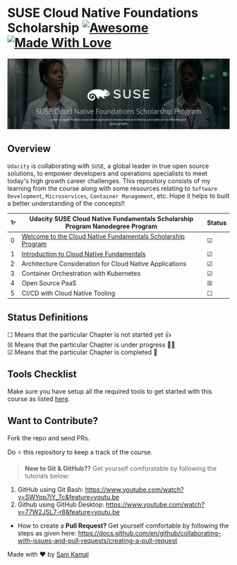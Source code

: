 # SUSE Cloud Native Foundations Scholarship [![Awesome](https://cdn.rawgit.com/sindresorhus/awesome/d7305f38d29fed78fa85652e3a63e154dd8e8829/media/badge.svg)](https://github.com/sindresorhus/awesome)[![Made With Love](https://img.shields.io/badge/Made%20With-Love-orange.svg)](https://github.com/chetanraj/awesome-github-badges) 
![Suse-Banner](baner.png)
## Overview

`Udacity` is collaborating with `SUSE`, a global leader in true open source solutions, to empower developers and operations specialists to meet today's high growth career challenges. This repository consists of my learning from the course along with some resources relating to `Software Development`, `Microservices`, `Container Management`, etc. Hope it helps to built a better understanding of the concepts!!


✨| Udacity SUSE Cloud Native Fundamentals Scholarship Program Nanodegree Program | Status
--- | ---| ---
0 | [Welcome to the Cloud Native Fundamentals Scholarship Program](https://github.com/sanikamal/suse-cloud-native-foundations-scholarship-2021/blob/main/lesson-pdf/welcome.pdf) |  &#9745;
1 | [Introduction to Cloud Native Fundamentals](https://github.com/sanikamal/suse-cloud-native-foundations-scholarship-2021/blob/main/lesson-pdf/lesson-1.pdf) |  &#9745;
2 | Architecture Consideration for Cloud Native Applications |  &#9745;
3 | Container Orchestration with Kubernetes |  &#9745;
4 | Open Source PaaS |  &#9746;
5 | CI/CD with Cloud Native Tooling |  &#9744;

## Status Definitions
 &#9744; Means that the particular Chapter is not started yet 👍 <br>
 &#9746; Means that the particular Chapter is under progress 👨‍💻 <br>
 &#9745; Means that the particular Chapter is completed 🎉
 
## Tools Checklist
Make sure you have setup all the required tools to get started with this course as listed [here](https://github.com/sanikamal/suse-cloud-native-foundations-scholarship-2021/blob/main/tools.md).
 
 ## Want to Contribute?
 Fork the repo and send PRs.
 
 Do :star: this repository to keep a track of the course. 
 

> **New to Git & GitHub??** Get yourself comforatable by following the tutorials below:
  1. GitHub using Git Bash: https://www.youtube.com/watch?v=SWYqp7iY_Tc&feature=youtu.be
  2. Github using GitHub Desktop: https://www.youtube.com/watch?v=77W2JSL7-r8&feature=youtu.be
  
- How to create a **Pull Request?** Get yourself comfortable by following the steps as given here: https://docs.github.com/en/github/collaborating-with-issues-and-pull-requests/creating-a-pull-request


 Made with :heart: by [Sani Kamal](https://github.com/sanikamal)
 



 
